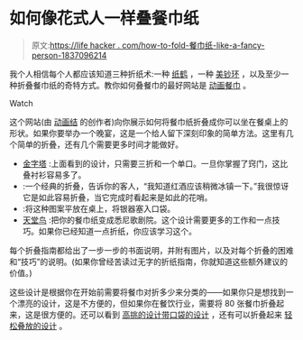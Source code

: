 # 如何像花式人一样叠餐巾纸

> 原文:[https://life hacker . com/how-to-fold-餐巾纸-like-a-fancy-person-1837096214](https://lifehacker.com/how-to-fold-dinner-napkins-like-a-fancy-person-1837096214)

我个人相信每个人都应该知道三种折纸术:一种 [纸鹤](https://www.origami-fun.com/origami-crane.html) ，一种 [美钞环](http://make-origami.com/money-ring/) ，以及至少一种折叠餐巾纸的奇特方式。教你如何叠餐巾的最好网站是 [动画餐巾](https://www.animatednapkins.com/index.php) 。

Watch

这个网站(由 [动画结](https://www.animatedknots.com) 的创作者)向你展示如何将餐巾纸折叠成你可以坐在餐桌上的形状。如果你要举办一个晚宴，这是一个给人留下深刻印象的简单方法。这里有几个简单的折叠，还有几个需要更多时间才能做好。

*   [金字塔](https://www.animatednapkins.com/pyramid/index.php?Categ=folded#ScrollPoint) :上面看到的设计，只需要三折和一个单口。一旦你掌握了窍门，这比叠衬衫容易多了。
*   :一个经典的折叠，告诉你的客人，“我知道红酒应该稍微冰镇一下。”我很惊讶它是如此容易折叠，当它完成时看起来是如此的花哨。
*   :将这种图案平放在桌上，将银器塞入口袋。
*   [天堂鸟](https://www.animatednapkins.com/birdofparadise/index.php?Categ=tall#ScrollPoint) :把你的餐巾纸变成悉尼歌剧院。这个设计需要更多的工作和一点技巧。如果你已经知道一点折纸，你应该学习这个。

每个折叠指南都给出了一步一步的书面说明，并附有图片，以及对每个折叠的困难和“技巧”的说明。(如果你曾经苦读过无字的折纸指南，你就知道这些额外建议的价值。)

这些设计是根据你在开始前需要将餐巾对折多少来分类的——如果你只是想找到一个漂亮的设计，这是不方便的，但如果你在餐饮行业，需要将 80 张餐巾折叠起来，这是很方便的。还可以看到 [高挑的设计](https://www.animatednapkins.com/indextall.php#ScrollPoint)[带口袋的设计](https://www.animatednapkins.com/indexpocket.php#ScrollPoint) ，还有可以折叠起来 [轻松叠放的设计](https://www.animatednapkins.com/indexfolded.php#ScrollPoint) 。